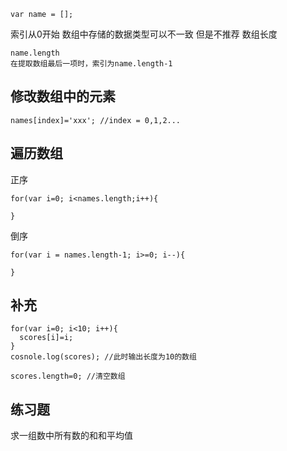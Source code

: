     var name = [];

索引从0开始
数组中存储的数据类型可以不一致
但是不推荐
数组长度

    name.length
    在提取数组最后一项时，索引为name.length-1
    
    
## **修改数组中的元素**

    names[index]='xxx'; //index = 0,1,2...
    
## **遍历数组**

正序

    for(var i=0; i<names.length;i++){
    
    }

倒序

    for(var i = names.length-1; i>=0; i--){
    
    }

## **补充**

    for(var i=0; i<10; i++){
      scores[i]=i;
    }
    cosnole.log(scores); //此时输出长度为10的数组
    
    scores.length=0; //清空数组

## **练习题**

求一组数中所有数的和和平均值
